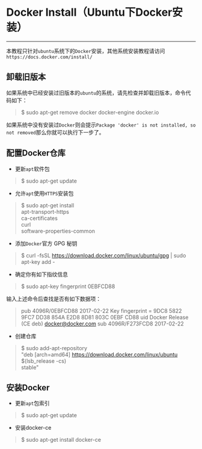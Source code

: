 # Docker Install（Ubuntu下Docker安装）
***
本教程只针对`ubuntu`系统下的`Docker`安装，其他系统安装教程请访问`https://docs.docker.com/install/`

## 卸载旧版本
如果系统中已经安装过旧版本的`ubuntu`的系统，请先检查并卸载旧版本，命令代码如下：
 > $ sudo apt-get remove docker docker-engine docker.io

如果系统中没有安装过`Docker`则会提示`Package 'docker' is not installed, so not removed`那么你就可以执行下一步了。

## 配置Docker仓库
- 更新`apt`软件包
> $ sudo apt-get update

- 允许`apt`使用`HTTPS`安装包
> $ sudo apt-get install \
    apt-transport-https \
    ca-certificates \
    curl \
    software-properties-common
    
- 添加`Docker`官方 GPG 秘钥
> $ curl -fsSL https://download.docker.com/linux/ubuntu/gpg | sudo apt-key add -

- 确定你有如下指纹信息
> $ sudo apt-key fingerprint 0EBFCD88

输入上述命令后查找是否有如下数据项：
> pub   4096R/0EBFCD88 2017-02-22
      Key fingerprint = 9DC8 5822 9FC7 DD38 854A  E2D8 8D81 803C 0EBF CD88
uid                  Docker Release (CE deb) <docker@docker.com>
sub   4096R/F273FCD8 2017-02-22

- 创建仓库
> $ sudo add-apt-repository \
   "deb [arch=amd64] https://download.docker.com/linux/ubuntu \
   $(lsb_release -cs) \
   stable"

## 安装Docker
- 更新`apt`包索引
> $ sudo apt-get update

- 安装docker-ce
> $ sudo apt-get install docker-ce
